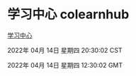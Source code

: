 # 学习中心 colearnhub
[学习中心](http://59.174.26.18:56308/colearnhub/)

2022年 04月 14日 星期四 20:30:02 CST

2022年 04月 14日 星期四 12:30:02 GMT

